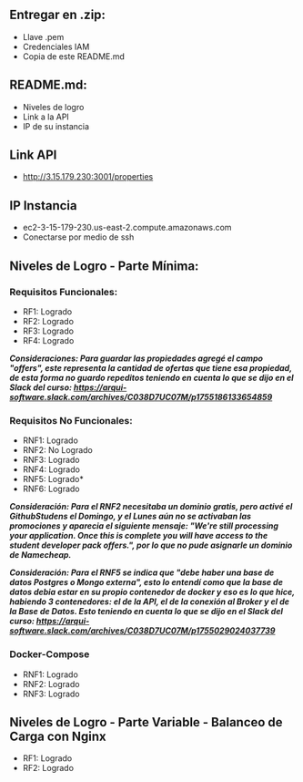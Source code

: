 ## Entregar en .zip:
- Llave .pem
- Credenciales IAM
- Copia de este README.md

## README.md:
- Niveles de logro
- Link a la API
- IP de su instancia

## Link API
- http://3.15.179.230:3001/properties

## IP Instancia
- ec2-3-15-179-230.us-east-2.compute.amazonaws.com
- Conectarse por medio de ssh 

## Niveles de Logro - Parte Mínima:

### Requisitos Funcionales:
- RF1: Logrado 
- RF2: Logrado
- RF3: Logrado
- RF4: Logrado

***Consideraciones: Para guardar las propiedades agregé el campo "offers", este representa la cantidad de ofertas que tiene esa propiedad, de esta forma no guardo repeditos teniendo en cuenta lo que se dijo en el Slack del curso: https://arqui-software.slack.com/archives/C038D7UC07M/p1755186133654859***

### Requisitos No Funcionales:
- RNF1: Logrado
- RNF2: No Logrado
- RNF3: Logrado
- RNF4: Logrado
- RNF5: Logrado*
- RNF6: Logrado

***Consideración: Para el RNF2 necesitaba un dominio gratis, pero activé el GithubStudens el Domingo, y el Lunes aún no se activaban las promociones y aparecia el siguiente mensaje: "We're still processing your application. Once this is complete you will have access to the student developer pack offers.", por lo que no pude asignarle un dominio de Namecheap.***

***Consideración: Para el RNF5 se indica que "debe haber una base de datos Postgres o Mongo externa", esto lo entendí como que la base de datos debia estar en su propio contenedor de docker y eso es lo que hice, habiendo 3 contenedores: el de la API, el de la conexión al Broker y el de la Base de Datos. Esto teniendo en cuenta lo que se dijo en el Slack del curso: https://arqui-software.slack.com/archives/C038D7UC07M/p1755029024037739***

### Docker-Compose
- RNF1: Logrado
- RNF2: Logrado
- RNF3: Logrado

## Niveles de Logro - Parte Variable - Balanceo de Carga con Nginx

- RF1: Logrado
- RF2: Logrado
